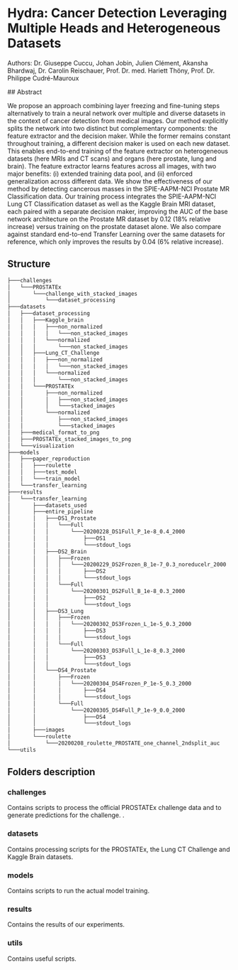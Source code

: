 ﻿# Hydra: Cancer Detection Leveraging Multiple Heads and Heterogeneous Datasets

Authors: Dr. Giuseppe Cuccu, Johan Jobin, Julien Clément, Akansha Bhardwaj, Dr. Carolin Reischauer, Prof. Dr. med. Hariett Thöny, Prof. Dr. Philippe Cudré-Mauroux


## Abstract
 
We propose an approach combining layer freezing and fine-tuning steps alternatively to train a neural network over multiple and diverse datasets in the context of cancer detection from medical images. Our method explicitly splits the network into two distinct but complementary components: the feature extractor and the decision maker. While the former remains constant throughout training, a different decision maker is used on each new dataset. This enables end-to-end training of the feature extractor on heterogeneous datasets (here MRIs and CT scans) and organs (here prostate, lung and brain). The feature extractor learns features across all images, with two major benefits: (i) extended training data pool, and (ii) enforced generalization across different data. We show the effectiveness of our method by detecting cancerous masses in the SPIE-AAPM-NCI Prostate MR Classification data. Our training process integrates the SPIE-AAPM-NCI Lung CT Classification dataset as well as the Kaggle Brain MRI dataset, each paired with a separate decision maker, improving the AUC of the base network architecture on the Prostate MR dataset by 0.12 (18\% relative increase) versus training on the prostate dataset alone. We also compare against standard end-to-end Transfer Learning over the same datasets for reference, which only improves the results by 0.04 (6\% relative increase).

## Structure
```bash
├───challenges
│   └───PROSTATEx
│       └───challenge_with_stacked_images
│           └───dataset_processing
├───datasets
│   ├───dataset_processing
│   │   ├───Kaggle_brain
│   │   │   ├───non_normalized
│   │   │   │   └───non_stacked_images
│   │   │   └───normalized
│   │   │       └───non_stacked_images
│   │   ├───Lung_CT_Challenge
│   │   │   ├───non_normalized
│   │   │   │   └───non_stacked_images
│   │   │   └───normalized
│   │   │       └───non_stacked_images
│   │   └───PROSTATEx
│   │       ├───non_normalized
│   │       │   ├───non_stacked_images
│   │       │   └───stacked_images
│   │       └───normalized
│   │           ├───non_stacked_images
│   │           └───stacked_images
│   ├───medical_format_to_png
│   ├───PROSTATEx_stacked_images_to_png
│   └───visualization
├───models
│   ├───paper_reproduction
│   │   ├───roulette
│   │   ├───test_model
│   │   └───train_model
│   └───transfer_learning
├───results
│   └───transfer_learning
│       ├───datasets_used
│       ├───entire_pipeline
│       │   ├───DS1_Prostate
│       │   │   └───Full
│       │   │       └───20200228_DS1Full_P_1e-8_0.4_2000
│       │   │           ├───DS1
│       │   │           └───stdout_logs
│       │   ├───DS2_Brain
│       │   │   ├───Frozen
│       │   │   │   └───20200229_DS2Frozen_B_1e-7_0.3_noreducelr_2000
│       │   │   │       ├───DS2
│       │   │   │       └───stdout_logs
│       │   │   └───Full
│       │   │       └───20200301_DS2Full_B_1e-8_0.3_2000
│       │   │           ├───DS2
│       │   │           └───stdout_logs
│       │   ├───DS3_Lung
│       │   │   ├───Frozen
│       │   │   │   └───20200302_DS3Frozen_L_1e-5_0.3_2000
│       │   │   │       ├───DS3
│       │   │   │       └───stdout_logs
│       │   │   └───Full
│       │   │       └───20200303_DS3Full_L_1e-8_0.3_2000
│       │   │           ├───DS3
│       │   │           └───stdout_logs
│       │   └───DS4_Prostate
│       │       ├───Frozen
│       │       │   └───20200304_DS4Frozen_P_1e-5_0.3_2000
│       │       │       ├───DS4
│       │       │       └───stdout_logs
│       │       └───Full
│       │           └───20200305_DS4Full_P_1e-9_0.0_2000
│       │               ├───DS4
│       │               └───stdout_logs
│       ├───images
│       └───roulette
│           └───20200208_roulette_PROSTATE_one_channel_2ndsplit_auc
└───utils
```
## Folders description

### challenges
Contains scripts to process the official PROSTATEx challenge data and to generate predictions for the challenge.
.
### datasets
Contains processing scripts for the PROSTATEx, the Lung CT Challenge and Kaggle Brain datasets.

### models
Contains scripts to run the actual model training.

### results
Contains the results of our experiments.

### utils
Contains useful scripts.
